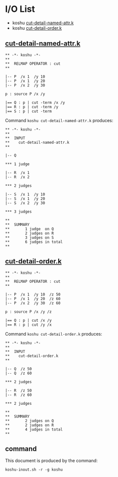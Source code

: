 # I/O List

- koshu [cut-detail-named-attr.k](#cut-detail-named-attrk)
- koshu [cut-detail-order.k](#cut-detail-orderk)



## [cut-detail-named-attr.k](cut-detail-named-attr.k)

```
** -*- koshu -*-
**
**  RELMAP OPERATOR : cut
**

|-- P  /x 1  /y 10
|-- P  /x 1  /y 20
|-- P  /x 2  /y 30

p : source P /x /y

|== Q : p | cut -term /x /y
|== R : p | cut -term /y
|== S : p | cut -term
```

Command `koshu cut-detail-named-attr.k` produces:

```
** -*- koshu -*-
**
**  INPUT
**    cut-detail-named-attr.k
**

|-- Q

*** 1 judge 

|-- R  /x 1
|-- R  /x 2

*** 2 judges

|-- S  /x 1  /y 10
|-- S  /x 1  /y 20
|-- S  /x 2  /y 30

*** 3 judges

**
**  SUMMARY
**       1 judge  on Q
**       2 judges on R
**       3 judges on S
**       6 judges in total
**
```



## [cut-detail-order.k](cut-detail-order.k)

```
** -*- koshu -*-
**
**  RELMAP OPERATOR : cut
**

|-- P  /x 1  /y 10  /z 50
|-- P  /x 1  /y 20  /z 60
|-- P  /x 2  /y 30  /z 60

p : source P /x /y /z

|== Q : p | cut /x /y
|== R : p | cut /y /x
```

Command `koshu cut-detail-order.k` produces:

```
** -*- koshu -*-
**
**  INPUT
**    cut-detail-order.k
**

|-- Q  /z 50
|-- Q  /z 60

*** 2 judges

|-- R  /z 50
|-- R  /z 60

*** 2 judges

**
**  SUMMARY
**       2 judges on Q
**       2 judges on R
**       4 judges in total
**
```



## command

This document is produced by the command:

```
koshu-inout.sh -r -g koshu
```
